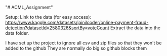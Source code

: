 "# ACML_Assignment" 

Setup:
Link to the data (for easy access):
https://www.kaggle.com/datasets/jainilcoder/online-payment-fraud-detection?datasetId=2580326&sortBy=voteCount 
Extract the data into the data folder.


I have set up the project to ignore all csv and zip files so that they won't be added to the github
They are normally do big so github blocks them

